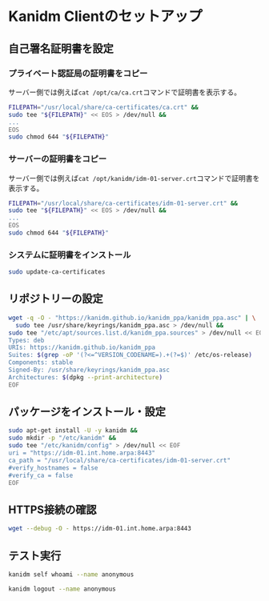 # Kanidm Clientのセットアップ
## 自己署名証明書を設定
### プライベート認証局の証明書をコピー
サーバー側では例えば`cat /opt/ca/ca.crt`コマンドで証明書を表示する。
```sh
FILEPATH="/usr/local/share/ca-certificates/ca.crt" &&
sudo tee "${FILEPATH}" << EOS > /dev/null &&
...
EOS
sudo chmod 644 "${FILEPATH}"
```

### サーバーの証明書をコピー
サーバー側では例えば`cat /opt/kanidm/idm-01-server.crt`コマンドで証明書を表示する。
```sh
FILEPATH="/usr/local/share/ca-certificates/idm-01-server.crt" &&
sudo tee "${FILEPATH}" << EOS > /dev/null &&
...
EOS
sudo chmod 644 "${FILEPATH}"
```

### システムに証明書をインストール
```sh
sudo update-ca-certificates
```

## リポジトリーの設定
```sh
wget -q -O - "https://kanidm.github.io/kanidm_ppa/kanidm_ppa.asc" | \
  sudo tee /usr/share/keyrings/kanidm_ppa.asc > /dev/null &&
sudo tee "/etc/apt/sources.list.d/kanidm_ppa.sources" > /dev/null << EOF
Types: deb
URIs: https://kanidm.github.io/kanidm_ppa
Suites: $(grep -oP '(?<=^VERSION_CODENAME=).+(?=$)' /etc/os-release)
Components: stable
Signed-By: /usr/share/keyrings/kanidm_ppa.asc
Architectures: $(dpkg --print-architecture)
EOF
```

## パッケージをインストール・設定
```sh
sudo apt-get install -U -y kanidm &&
sudo mkdir -p "/etc/kanidm" &&
sudo tee "/etc/kanidm/config" > /dev/null << EOF
uri = "https://idm-01.int.home.arpa:8443"
ca_path = "/usr/local/share/ca-certificates/idm-01-server.crt"
#verify_hostnames = false
#verify_ca = false
EOF
```

## HTTPS接続の確認
```sh
wget --debug -O - https://idm-01.int.home.arpa:8443
```

## テスト実行
```sh
kanidm self whoami --name anonymous

kanidm logout --name anonymous
```
